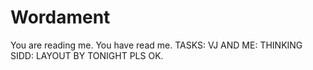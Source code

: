 # Wordament
You are reading me.
You have read me.
TASKS:
VJ AND ME: THINKING 
SIDD: LAYOUT BY TONIGHT PLS OK.
